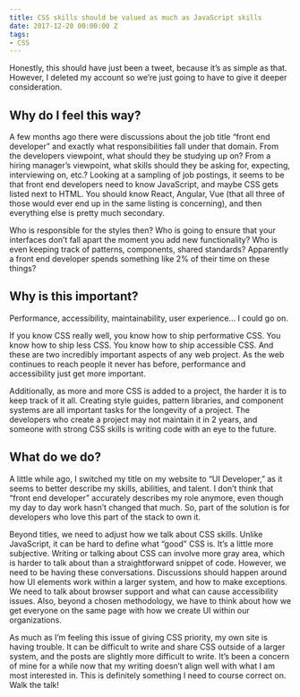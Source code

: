 ```yaml
---
title: CSS skills should be valued as much as JavaScript skills
date: 2017-12-20 00:00:00 Z
tags:
- CSS
---
```


Honestly, this should have just been a tweet, because it’s as simple as that. However, I deleted my account so we’re just going to have to give it deeper consideration.

## Why do I feel this way?

A few months ago there were discussions about the job title “front end developer” and exactly what responsibilities fall under that domain. From the developers viewpoint, what should they be studying up on? From a hiring manager’s viewpoint, what skills should they be asking for, expecting, interviewing on, etc.? Looking at a sampling of job postings, it seems to be that front end developers need to know JavaScript, and maybe CSS gets listed next to HTML. You should know React, Angular, Vue (that all three of those would ever end up in the same listing is concerning), and then everything else is pretty much secondary.

Who is responsible for the styles then? Who is going to ensure that your interfaces don’t fall apart the moment you add new functionality? Who is even keeping track of patterns, components, shared standards? Apparently a front end developer spends something like 2% of their time on these things?

## Why is this important?

Performance, accessibility, maintainability, user experience… I could go on.

If you know CSS really well, you know how to ship performative CSS. You know how to ship less CSS. You know how to ship accessible CSS. And these are two incredibly important aspects of any web project. As the web continues to reach people it never has before, performance and accessibility just get more important.

Additionally, as more and more CSS is added to a project, the harder it is to keep track of it all. Creating style guides, pattern libraries, and component systems are all important tasks for the longevity of a project. The developers who create a project may not maintain it in 2 years, and someone with strong CSS skills is writing code with an eye to the future.

## What do we do?

A little while ago, I switched my title on my website to “UI Developer,” as it seems to better describe my skills, abilities, and talent. I don’t think that “front end developer” accurately describes my role anymore, even though my day to day work hasn’t changed that much. So, part of the solution is for developers who love this part of the stack to own it.

Beyond titles, we need to adjust how we talk about CSS skills. Unlike JavaScript, it can be hard to define what “good” CSS is. It’s a little more subjective. Writing or talking about CSS can involve more gray area, which is harder to talk about than a straightforward snippet of code. However, we need to be having these conversations. Discussions should happen around how UI elements work within a larger system, and how to make exceptions. We need to talk about browser support and what can cause accessibility issues. Also, beyond a chosen methodology, we have to think about how we get everyone on the same page with how we create UI within our organizations.

As much as I’m feeling this issue of giving CSS priority, my own site is having trouble. It can be difficult to write and share CSS outside of a larger system, and the posts are slightly more difficult to write. It’s been a concern of mine for a while now that my writing doesn’t align well with what I am most interested in. This is definitely something I need to course correct on. Walk the talk!
